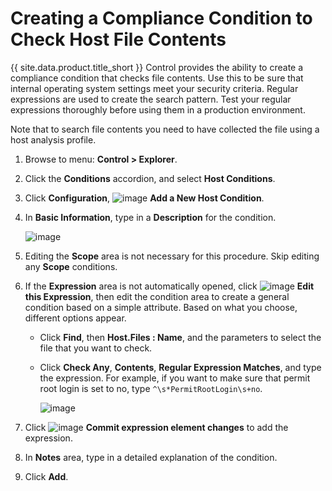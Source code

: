 # Creating a Compliance Condition to Check Host File Contents

{{ site.data.product.title_short }} Control provides the ability to create a compliance condition
that checks file contents. Use this to be sure that internal operating system settings meet your
security criteria. Regular expressions are used to create the search pattern. Test your regular
expressions thoroughly before using them in a production environment.

Note that to search file contents you need to have collected the file using a host analysis
profile.

1. Browse to menu: **Control > Explorer**.

2. Click the **Conditions** accordion, and select **Host Conditions**.

3. Click **Configuration**, ![image](../images/1862.png) **Add a New Host Condition**.

4. In **Basic Information**, type in a **Description** for the condition.

    ![image](../images/1937.png)

5. Editing the **Scope** area is not necessary for this procedure. Skip editing any **Scope**
   conditions.

6. If the **Expression** area is not automatically opened, click
   ![image](../images/1851.png) **Edit this Expression**, then edit the condition area to create a
   general condition based on a simple attribute. Based on what you choose, different options
   appear.

    - Click **Find**, then **Host.Files : Name**, and the parameters to select the file that you
      want to check.

    - Click **Check Any**, **Contents**, **Regular Expression Matches**, and type the expression.
      For example, if you want to make sure that permit root login is set to no, type
      `^\s*PermitRootLogin\s+no`.

        ![image](../images/1936.png)

7. Click ![image](../images/1863.png) **Commit expression element changes** to add the expression.

8. In **Notes** area, type in a detailed explanation of the condition.

9. Click **Add**.
